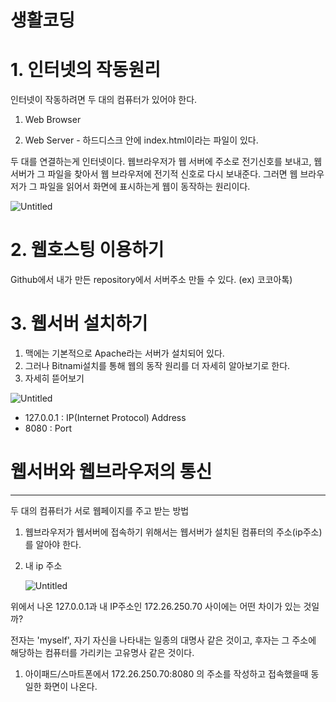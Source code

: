 # 생활코딩

# 1. 인터넷의 작동원리

인터넷이 작동하려면 두 대의 컴퓨터가 있어야 한다. 

1) Web Browser

2) Web Server - 하드디스크 안에 index.html이라는 파일이 있다. 

두 대를 연결하는게 인터넷이다. 웹브라우저가 웹 서버에 주소로 전기신호를 보내고, 웹서버가 그 파일을 찾아서 웹 브라우저에 전기적 신호로 다시 보내준다. 그러면 웹 브라우저가 그 파일을 읽어서 화면에 표시하는게 웹이 동작하는 원리이다. 

![Untitled](%E1%84%89%E1%85%A2%E1%86%BC%E1%84%92%E1%85%AA%E1%86%AF%E1%84%8F%E1%85%A9%E1%84%83%E1%85%B5%E1%86%BC%2014256d2ab8fa4c3084a866205c8fba05/Untitled.png)

# 2. 웹호스팅 이용하기

Github에서 내가 만든 repository에서 서버주소 만들 수 있다. (ex) 코코아톡)

# 3. 웹서버 설치하기

1. 맥에는 기본적으로 Apache라는 서버가 설치되어 있다.
2. 그러나 Bitnami설치를 통해 웹의 동작 원리를 더 자세히 알아보기로 한다.
3. 자세히 뜯어보기

![Untitled](%E1%84%89%E1%85%A2%E1%86%BC%E1%84%92%E1%85%AA%E1%86%AF%E1%84%8F%E1%85%A9%E1%84%83%E1%85%B5%E1%86%BC%2014256d2ab8fa4c3084a866205c8fba05/Untitled%201.png)

- 127.0.0.1 : IP(Internet Protocol) Address
- 8080 : Port

# 웹서버와 웹브라우저의 통신

---

두 대의 컴퓨터가 서로 웹페이지를 주고 받는 방법

1. 웹브라우저가 웹서버에 접속하기 위해서는 웹서버가 설치된 컴퓨터의 주소(ip주소)를 알아야 한다. 
2. 내 ip 주소
    
    ![Untitled](%E1%84%89%E1%85%A2%E1%86%BC%E1%84%92%E1%85%AA%E1%86%AF%E1%84%8F%E1%85%A9%E1%84%83%E1%85%B5%E1%86%BC%2014256d2ab8fa4c3084a866205c8fba05/Untitled%202.png)
    

위에서 나온 127.0.0.1과 내 IP주소인 172.26.250.70 사이에는 어떤 차이가 있는 것일까?

전자는 'myself', 자기 자신을 나타내는 일종의 대명사 같은 것이고, 후자는 그 주소에 해당하는 컴퓨터를 가리키는 고유명사 같은 것이다.

1. 아이패드/스마트폰에서 172.26.250.70:8080 의 주소를 작성하고 접속했을때 동일한 화면이 나온다.
